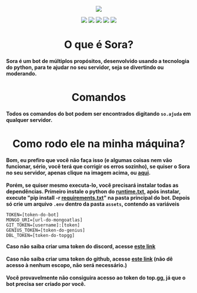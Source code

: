 <p align="center"><a href="https://bit.ly/SoraBot"><img src="https://i.imgur.com/BX6Pzhs.png"></a></p>
<p align="center"><a href="https://discord.gg/4YVfJMV"><img src="https://img.shields.io/discord/675889958262931488?color=ba3c51&label=Discord&logo=discord&logoColor=ba3c51&style=for-the-badge"></a> <a href="https://pypi.org/project/discord.py/"><img src="https://img.shields.io/badge/discord.py-1.3.1-ba3c51?style=for-the-badge&logo=python&logoColor=ba3c51"></a> <img src="https://img.shields.io/github/languages/code-size/uKaigo/Sora-Bot?color=ba3c51&label=Tamanho&logo=github&logoColor=ba3c51&style=for-the-badge"> <img src="https://img.shields.io/github/stars/uKaigo/Sora-Bot?color=ba3c51&logo=github&logoColor=ba3c51&style=for-the-badge"> <a href="https://github.com/uKaigo/Sora-Bot/commits/master"><img src="https://img.shields.io/github/last-commit/uKaigo/Sora-Bot?color=ba3c51&label=%C3%9Altimo%20commit&logo=github&logoColor=ba3c51&style=for-the-badge"></a></p>
<h1 align="center">O que é Sora?</h1>
<b>Sora é um bot de múltiplos propósitos, desenvolvido usando a tecnologia do python, para te ajudar no seu servidor, seja se divertindo ou moderando.</b>
<h1 align="center">Comandos</h1>

<b>Todos os comandos do bot podem ser encontrados digitando `so.ajuda` em qualquer servidor.</b>
<h1 align="center">Como rodo ele na minha máquina?</h1

<b>Bom, eu prefiro que você não faça isso (e algumas coisas nem vão funcionar, sério, você terá que corrigir os erros sozinho), se quiser o Sora no seu servidor, apenas clique na imagem acima, ou <a href="https://bit.ly/SoraBot">aqui</a>. <br><br>Porém, se quiser mesmo executa-lo, você precisará instalar todas as dependências. Primeiro instale o python do <a href="https://github.com/uKaigo/Sora-Bot/blob/master/runtime.txt">runtime.txt</a>, após instalar, execute "pip install -r <a href="https://github.com/uKaigo/Sora-Bot/blob/master/requirements.txt">requirements.txt</a>" na pasta principal do bot. Depois só crie um arquivo `.env` dentro da pasta `assets`, contendo as variáveis</b>

```env
TOKEN=[token-do-bot]
MONGO_URI=[url-do-mongoatlas]
GIT_TOKEN=[username]:[token]
GENIUS_TOKEN=[token-do-genius]
DBL_TOKEN=[token-do-topgg]
```

<b>Caso não saiba criar uma token do discord, acesse <a href="https://discordpy.readthedocs.io/en/latest/discord.html">este link</a><br><br>Caso não saiba criar uma token do github, acesse <a href="https://github.com/settings/tokens">este link</a> (não dê acesso à nenhum escopo, não será necessário.)<br><br>Você provavelmente não consiguira acesso ao token do top.gg, já que o bot precisa ser criado por você.</b>
